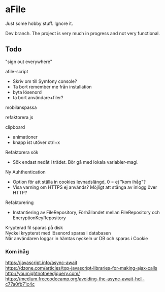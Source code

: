 # aFile
Just some hobby stuff. Ignore it.

Dev branch. The project is very much in progress and not very functional.


## Todo
"sign out everywhere"  

afile-script  
* Skriv om till Symfony console?
* Ta bort remember me från installation
* byta lösenord   
* ta bort användare+filer?

mobilanspassa  

refaktorera js

clipboard  
* animationer
* knapp ist utöver ctrl+x

Refaktorera sök  
* Sök endast nedåt i trädet. Bör gå med lokala variabler-magi.

Ny Auhthentication
* Option för att ställa in cookies levnadslängd, 0 = ej "kom ihåg"?
* Visa varning om HTTPS ej används? Möjligt att stänga av inlogg över HTTP?

Refaktorering
* Instantiering av FileRepository, Förhållandet mellan FileRepository och EncryptionKeyRepository

Krypterad fil sparas på disk  
Nyckel krypterat med lösenord sparas i databasen  
När användaren loggar in hämtas nyckeln ur DB och sparas i Cookie  

### Kom ihåg

https://javascript.info/async-await  
https://dzone.com/articles/top-javascript-libraries-for-making-ajax-calls  
http://youmightnotneedjquery.com/  
https://medium.freecodecamp.org/avoiding-the-async-await-hell-c77a0fb71c4c  
